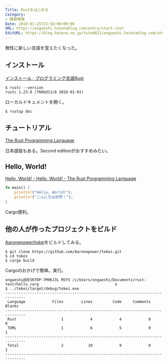 ```yaml
---
Title: Rustをはじめる
Category:
- 開発環境
Date: 2018-01-25T23:58:06+09:00
URL: https://ongaeshi.hatenablog.com/entry/start-rust
EditURL: https://blog.hatena.ne.jp/tuto0621/ongaeshi.hatenablog.com/atom/entry/8599973812340892485
---
```


無性に新しい言語を覚えたくなった。

## インストール
[インストール · プログラミング言語Rust](https://www.rust-lang.org/ja-JP/install.html)

```
$ rustc --version
rustc 1.23.0 (766bd11c8 2018-01-01)
```

ローカルドキュメントを開く。

```
$ rustup doc
```

## チュートリアル
[The Rust Programming Language](https://doc.rust-lang.org/book/)

日本語版もある。Second editionがおすすめみたい。

## Hello, World!
[Hello, World! - Hello, World! - The Rust Programming Language](https://doc.rust-lang.org/book/second-edition/ch01-02-hello-world.html)

```rust
fn main() {
    println!("Hello, World!");
    println!("こんにちは世界！");
}
```

Cargo便利。

## 他の人が作ったプロジェクトをビルド
[Aaronepower/tokei](https://github.com/Aaronepower/tokei)をビルドしてみる。

```
$ git clone https://github.com/Aaronepower/tokei.git
$ cd tokei
$ cargo build
```

Cargoのおかげで簡単。実行。

```
ongaeshi@DESKTOP-7M9KJ3L MSYS /c/Users/ongaeshi/Documents/rust-test/hello_carg                                  o
$ ../tokei/target/debug/tokei.exe
-------------------------------------------------------------------------------
 Language            Files        Lines         Code     Comments       Blanks
-------------------------------------------------------------------------------
 Rust                    1            4            4            0            0
 TOML                    1            6            5            0            1
-------------------------------------------------------------------------------
 Total                   2           10            9            0            1
-------------------------------------------------------------------------------
```



